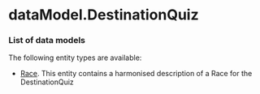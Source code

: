 # dataModel.DestinationQuiz

### List of data models

The following entity types are available:

- [Race](https://github.com/dpatil-fw/dataModel.DestinationQuiz/tree/master/Race/README.md). This entity contains a harmonised description of a Race for the DestinationQuiz

